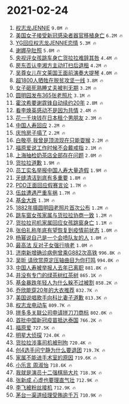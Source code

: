 # 2021-02-24

1. [权志龙JENNIE](https://s.weibo.com/weibo?q=%E6%9D%83%E5%BF%97%E9%BE%99JENNIE&Refer=top) `9.0M 🔥`
1. [美国女子接受新冠感染者器官移植身亡](https://s.weibo.com/weibo?q=%23%E7%BE%8E%E5%9B%BD%E5%A5%B3%E5%AD%90%E6%8E%A5%E5%8F%97%E6%96%B0%E5%86%A0%E6%84%9F%E6%9F%93%E8%80%85%E5%99%A8%E5%AE%98%E7%A7%BB%E6%A4%8D%E8%BA%AB%E4%BA%A1%23&Refer=top) `6.2M 🔥`
1. [YG回应权志龙JENNIE恋情](https://s.weibo.com/weibo?q=%23YG%E5%9B%9E%E5%BA%94%E6%9D%83%E5%BF%97%E9%BE%99JENNIE%E6%81%8B%E6%83%85%23&Refer=top) `5.3M 🔥`
1. [谢娜孕肚照](https://s.weibo.com/weibo?q=%23%E8%B0%A2%E5%A8%9C%E5%AD%95%E8%82%9A%E7%85%A7%23&Refer=top) `5.0M 🔥`
1. [央视评女孩跳车身亡货拉拉难辞其咎](https://s.weibo.com/weibo?q=%23%E5%A4%AE%E8%A7%86%E8%AF%84%E5%A5%B3%E5%AD%A9%E8%B7%B3%E8%BD%A6%E8%BA%AB%E4%BA%A1%E8%B4%A7%E6%8B%89%E6%8B%89%E9%9A%BE%E8%BE%9E%E5%85%B6%E5%92%8E%23&Refer=top) `4.4M 🔥`
1. [房东否认李湘方主动打扫后退租](https://s.weibo.com/weibo?q=%23%E6%88%BF%E4%B8%9C%E5%90%A6%E8%AE%A4%E6%9D%8E%E6%B9%98%E6%96%B9%E4%B8%BB%E5%8A%A8%E6%89%93%E6%89%AB%E5%90%8E%E9%80%80%E7%A7%9F%23&Refer=top) `4.2M 🔥`
1. [吴尊女儿在文莱国王面前演奏大提琴](https://s.weibo.com/weibo?q=%E5%90%B4%E5%B0%8A%E5%A5%B3%E5%84%BF%E5%9C%A8%E6%96%87%E8%8E%B1%E5%9B%BD%E7%8E%8B%E9%9D%A2%E5%89%8D%E6%BC%94%E5%A5%8F%E5%A4%A7%E6%8F%90%E7%90%B4&Refer=top) `4.0M 🔥`
1. [超1800人牺牲在脱贫攻坚一线](https://s.weibo.com/weibo?q=%23%E8%B6%851800%E4%BA%BA%E7%89%BA%E7%89%B2%E5%9C%A8%E8%84%B1%E8%B4%AB%E6%94%BB%E5%9D%9A%E4%B8%80%E7%BA%BF%23&Refer=top) `3.8M 🔥`
1. [女子砸死熟睡丈夫被判无期](https://s.weibo.com/weibo?q=%23%E5%A5%B3%E5%AD%90%E7%A0%B8%E6%AD%BB%E7%86%9F%E7%9D%A1%E4%B8%88%E5%A4%AB%E8%A2%AB%E5%88%A4%E6%97%A0%E6%9C%9F%23&Refer=top) `3.2M 🔥`
1. [圆明园发布365张老照片](https://s.weibo.com/weibo?q=%23%E5%9C%86%E6%98%8E%E5%9B%AD%E5%8F%91%E5%B8%83365%E5%BC%A0%E8%80%81%E7%85%A7%E7%89%87%23&Refer=top) `3.1M 🔥`
1. [霍汶希要谢霆锋自动续约20年](https://s.weibo.com/weibo?q=%23%E9%9C%8D%E6%B1%B6%E5%B8%8C%E8%A6%81%E8%B0%A2%E9%9C%86%E9%94%8B%E8%87%AA%E5%8A%A8%E7%BB%AD%E7%BA%A620%E5%B9%B4%23&Refer=top) `2.8M 🔥`
1. [看李焕英感动不是因为共情](https://s.weibo.com/weibo?q=%E7%9C%8B%E6%9D%8E%E7%84%95%E8%8B%B1%E6%84%9F%E5%8A%A8%E4%B8%8D%E6%98%AF%E5%9B%A0%E4%B8%BA%E5%85%B1%E6%83%85&Refer=top) `2.4M 🔥`
1. [花一千块钱在日本租个男朋友](https://s.weibo.com/weibo?q=%23%E8%8A%B1%E4%B8%80%E5%8D%83%E5%9D%97%E9%92%B1%E5%9C%A8%E6%97%A5%E6%9C%AC%E7%A7%9F%E4%B8%AA%E7%94%B7%E6%9C%8B%E5%8F%8B%23&Refer=top) `2.3M 🔥`
1. [中国人寿回应](https://s.weibo.com/weibo?q=%E4%B8%AD%E5%9B%BD%E4%BA%BA%E5%AF%BF%E5%9B%9E%E5%BA%94&Refer=top) `2.2M 🔥`
1. [庆怜房子塌了](https://s.weibo.com/weibo?q=%E5%BA%86%E6%80%9C%E6%88%BF%E5%AD%90%E5%A1%8C%E4%BA%86&Refer=top) `2.2M 🔥`
1. [白敬亭 我曾是顶流现在只能耍猴](https://s.weibo.com/weibo?q=%E7%99%BD%E6%95%AC%E4%BA%AD%20%E6%88%91%E6%9B%BE%E6%98%AF%E9%A1%B6%E6%B5%81%E7%8E%B0%E5%9C%A8%E5%8F%AA%E8%83%BD%E8%80%8D%E7%8C%B4&Refer=top) `2.2M 🔥`
1. [福原爱说工作时候不会戴戒指](https://s.weibo.com/weibo?q=%E7%A6%8F%E5%8E%9F%E7%88%B1%E8%AF%B4%E5%B7%A5%E4%BD%9C%E6%97%B6%E5%80%99%E4%B8%8D%E4%BC%9A%E6%88%B4%E6%88%92%E6%8C%87&Refer=top) `2.1M 🔥`
1. [上海抽检奶茶店全部存在问题](https://s.weibo.com/weibo?q=%23%E4%B8%8A%E6%B5%B7%E6%8A%BD%E6%A3%80%E5%A5%B6%E8%8C%B6%E5%BA%97%E5%85%A8%E9%83%A8%E5%AD%98%E5%9C%A8%E9%97%AE%E9%A2%98%23&Refer=top) `2.0M 🔥`
1. [货拉拉道歉](https://s.weibo.com/weibo?q=%E8%B4%A7%E6%8B%89%E6%8B%89%E9%81%93%E6%AD%89&Refer=top) `1.9M 🔥`
1. [员工实名举报中国人寿大量造假](https://s.weibo.com/weibo?q=%23%E5%91%98%E5%B7%A5%E5%AE%9E%E5%90%8D%E4%B8%BE%E6%8A%A5%E4%B8%AD%E5%9B%BD%E4%BA%BA%E5%AF%BF%E5%A4%A7%E9%87%8F%E9%80%A0%E5%81%87%23&Refer=top) `1.9M 🔥`
1. [牙缝清洁到底有多重要](https://s.weibo.com/weibo?q=%23%E7%89%99%E7%BC%9D%E6%B8%85%E6%B4%81%E5%88%B0%E5%BA%95%E6%9C%89%E5%A4%9A%E9%87%8D%E8%A6%81%23&Refer=top) `1.8M 🔥`
1. [PDD正面回应假赛言论](https://s.weibo.com/weibo?q=%23PDD%E6%AD%A3%E9%9D%A2%E5%9B%9E%E5%BA%94%E5%81%87%E8%B5%9B%E8%A8%80%E8%AE%BA%23&Refer=top) `1.7M 🔥`
1. [伍兹遭遇严重车祸](https://s.weibo.com/weibo?q=%E4%BC%8D%E5%85%B9%E9%81%AD%E9%81%87%E4%B8%A5%E9%87%8D%E8%BD%A6%E7%A5%B8&Refer=top) `1.7M 🔥`
1. [基金大跌](https://s.weibo.com/weibo?q=%23%E5%9F%BA%E9%87%91%E5%A4%A7%E8%B7%8C%23&Refer=top) `1.3M 🔥`
1. [1882年摄圆明园老照片首次公布](https://s.weibo.com/weibo?q=1882%E5%B9%B4%E6%91%84%E5%9C%86%E6%98%8E%E5%9B%AD%E8%80%81%E7%85%A7%E7%89%87%E9%A6%96%E6%AC%A1%E5%85%AC%E5%B8%83&Refer=top) `1.2M 🔥`
1. [跳车窗女孩家属与货拉拉协商一致](https://s.weibo.com/weibo?q=%23%E8%B7%B3%E8%BD%A6%E7%AA%97%E5%A5%B3%E5%AD%A9%E5%AE%B6%E5%B1%9E%E4%B8%8E%E8%B4%A7%E6%8B%89%E6%8B%89%E5%8D%8F%E5%95%86%E4%B8%80%E8%87%B4%23&Refer=top) `1.2M 🔥`
1. [货拉拉司机家属回应女孩跳窗身亡](https://s.weibo.com/weibo?q=%23%E8%B4%A7%E6%8B%89%E6%8B%89%E5%8F%B8%E6%9C%BA%E5%AE%B6%E5%B1%9E%E5%9B%9E%E5%BA%94%E5%A5%B3%E5%AD%A9%E8%B7%B3%E7%AA%97%E8%BA%AB%E4%BA%A1%23&Refer=top) `1.1M 🔥`
1. [张伯礼称年底有望恢复到疫情前状态](https://s.weibo.com/weibo?q=%23%E5%BC%A0%E4%BC%AF%E7%A4%BC%E7%A7%B0%E5%B9%B4%E5%BA%95%E6%9C%89%E6%9C%9B%E6%81%A2%E5%A4%8D%E5%88%B0%E7%96%AB%E6%83%85%E5%89%8D%E7%8A%B6%E6%80%81%23&Refer=top) `1.0M 🔥`
1. [杨幂说自己是一个会喷队友的人](https://s.weibo.com/weibo?q=%23%E6%9D%A8%E5%B9%82%E8%AF%B4%E8%87%AA%E5%B7%B1%E6%98%AF%E4%B8%80%E4%B8%AA%E4%BC%9A%E5%96%B7%E9%98%9F%E5%8F%8B%E7%9A%84%E4%BA%BA%23&Refer=top) `1.0M 🔥`
1. [最高法 反对子女强行啃老](https://s.weibo.com/weibo?q=%E6%9C%80%E9%AB%98%E6%B3%95%20%E5%8F%8D%E5%AF%B9%E5%AD%90%E5%A5%B3%E5%BC%BA%E8%A1%8C%E5%95%83%E8%80%81&Refer=top) `1.0M 🔥`
1. [济南新增确诊病例曾乘G882次高铁](https://s.weibo.com/weibo?q=%23%E6%B5%8E%E5%8D%97%E6%96%B0%E5%A2%9E%E7%A1%AE%E8%AF%8A%E7%97%85%E4%BE%8B%E6%9B%BE%E4%B9%98G882%E6%AC%A1%E9%AB%98%E9%93%81%23&Refer=top) `996.8K 🔥`
1. [吴昕 请欣赏原定压轴曲目为你打鸣](https://s.weibo.com/weibo?q=%E5%90%B4%E6%98%95%20%E8%AF%B7%E6%AC%A3%E8%B5%8F%E5%8E%9F%E5%AE%9A%E5%8E%8B%E8%BD%B4%E6%9B%B2%E7%9B%AE%E4%B8%BA%E4%BD%A0%E6%89%93%E9%B8%A3&Refer=top) `994.0K 🔥`
1. [中国人寿被举报人去年已离职](https://s.weibo.com/weibo?q=%E4%B8%AD%E5%9B%BD%E4%BA%BA%E5%AF%BF%E8%A2%AB%E4%B8%BE%E6%8A%A5%E4%BA%BA%E5%8E%BB%E5%B9%B4%E5%B7%B2%E7%A6%BB%E8%81%8C&Refer=top) `881.8K 🔥`
1. [并没有专门的绿茶树红茶树](https://s.weibo.com/weibo?q=%23%E5%B9%B6%E6%B2%A1%E6%9C%89%E4%B8%93%E9%97%A8%E7%9A%84%E7%BB%BF%E8%8C%B6%E6%A0%91%E7%BA%A2%E8%8C%B6%E6%A0%91%23&Refer=top) `865.1K 🔥`
1. [基金暴跌年轻人为什么躲不过被割](https://s.weibo.com/weibo?q=%23%E5%9F%BA%E9%87%91%E6%9A%B4%E8%B7%8C%E5%B9%B4%E8%BD%BB%E4%BA%BA%E4%B8%BA%E4%BB%80%E4%B9%88%E8%BA%B2%E4%B8%8D%E8%BF%87%E8%A2%AB%E5%89%B2%23&Refer=top) `858.2K 🔥`
1. [乔欣能穿20年的大衣推荐](https://s.weibo.com/weibo?q=%23%E4%B9%94%E6%AC%A3%E8%83%BD%E7%A9%BF20%E5%B9%B4%E7%9A%84%E5%A4%A7%E8%A1%A3%E6%8E%A8%E8%8D%90%23&Refer=top) `832.7K 🔥`
1. [美国说唱歌手向科比妻子道歉](https://s.weibo.com/weibo?q=%E7%BE%8E%E5%9B%BD%E8%AF%B4%E5%94%B1%E6%AD%8C%E6%89%8B%E5%90%91%E7%A7%91%E6%AF%94%E5%A6%BB%E5%AD%90%E9%81%93%E6%AD%89&Refer=top) `813.3K 🔥`
1. [权志龙电动车](https://s.weibo.com/weibo?q=%E6%9D%83%E5%BF%97%E9%BE%99%E7%94%B5%E5%8A%A8%E8%BD%A6&Refer=top) `809.7K 🔥`
1. [拼多多关联公司申请拼刀刀商标](https://s.weibo.com/weibo?q=%23%E6%8B%BC%E5%A4%9A%E5%A4%9A%E5%85%B3%E8%81%94%E5%85%AC%E5%8F%B8%E7%94%B3%E8%AF%B7%E6%8B%BC%E5%88%80%E5%88%80%E5%95%86%E6%A0%87%23&Refer=top) `802.0K 🔥`
1. [首批中国新冠疫苗抵达泰国](https://s.weibo.com/weibo?q=%23%E9%A6%96%E6%89%B9%E4%B8%AD%E5%9B%BD%E6%96%B0%E5%86%A0%E7%96%AB%E8%8B%97%E6%8A%B5%E8%BE%BE%E6%B3%B0%E5%9B%BD%23&Refer=top) `766.2K 🔥`
1. [福原爱](https://s.weibo.com/weibo?q=%E7%A6%8F%E5%8E%9F%E7%88%B1&Refer=top) `727.5K 🔥`
1. [明星大侦探](https://s.weibo.com/weibo?q=%E6%98%8E%E6%98%9F%E5%A4%A7%E4%BE%A6%E6%8E%A2&Refer=top) `724.0K 🔥`
1. [货拉拉涉事司机被刑拘](https://s.weibo.com/weibo?q=%23%E8%B4%A7%E6%8B%89%E6%8B%89%E6%B6%89%E4%BA%8B%E5%8F%B8%E6%9C%BA%E8%A2%AB%E5%88%91%E6%8B%98%23&Refer=top) `720.4K 🔥`
1. [创4选手问宁静为什么要退团](https://s.weibo.com/weibo?q=%E5%88%9B4%E9%80%89%E6%89%8B%E9%97%AE%E5%AE%81%E9%9D%99%E4%B8%BA%E4%BB%80%E4%B9%88%E8%A6%81%E9%80%80%E5%9B%A2&Refer=top) `719.7K 🔥`
1. [家属不能进手术室的原因](https://s.weibo.com/weibo?q=%23%E5%AE%B6%E5%B1%9E%E4%B8%8D%E8%83%BD%E8%BF%9B%E6%89%8B%E6%9C%AF%E5%AE%A4%E7%9A%84%E5%8E%9F%E5%9B%A0%23&Refer=top) `719.6K 🔥`
1. [小乐言 周淑怡](https://s.weibo.com/weibo?q=%E5%B0%8F%E4%B9%90%E8%A8%80%20%E5%91%A8%E6%B7%91%E6%80%A1&Refer=top) `718.6K 🔥`
1. [我就是演员十二强棋局大片](https://s.weibo.com/weibo?q=%23%E6%88%91%E5%B0%B1%E6%98%AF%E6%BC%94%E5%91%98%E5%8D%81%E4%BA%8C%E5%BC%BA%E6%A3%8B%E5%B1%80%E5%A4%A7%E7%89%87%23&Refer=top) `718.3K 🔥`
1. [张新成 心虚也要理直气壮](https://s.weibo.com/weibo?q=%E5%BC%A0%E6%96%B0%E6%88%90%20%E5%BF%83%E8%99%9A%E4%B9%9F%E8%A6%81%E7%90%86%E7%9B%B4%E6%B0%94%E5%A3%AE&Refer=top) `712.9K 🔥`
1. [李飞被粉丝接机](https://s.weibo.com/weibo?q=%23%E6%9D%8E%E9%A3%9E%E8%A2%AB%E7%B2%89%E4%B8%9D%E6%8E%A5%E6%9C%BA%23&Refer=top) `712.9K 🔥`
1. [茅台一渠道经理受贿逾千万](https://s.weibo.com/weibo?q=%23%E8%8C%85%E5%8F%B0%E4%B8%80%E6%B8%A0%E9%81%93%E7%BB%8F%E7%90%86%E5%8F%97%E8%B4%BF%E9%80%BE%E5%8D%83%E4%B8%87%23&Refer=top) `710.9K 🔥`
